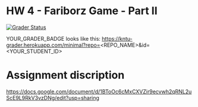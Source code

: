# HW 4 - Fariborz Game - Part II

[![Grader Status](YOUR_GRADER_BADGE)](YOUR_GRADER_BADGE)

YOUR_GRADER_BADGE looks like this: https://kntu-grader.herokuapp.com/minimal?repo=<REPO_NAME>&id=<YOUR_STUDENT_ID>


# Assignment discription


https://docs.google.com/document/d/1BToOc6cMxCXVZir9ecvwh2qRNL2uScE9L9RkV3vzDNg/edit?usp=sharing
